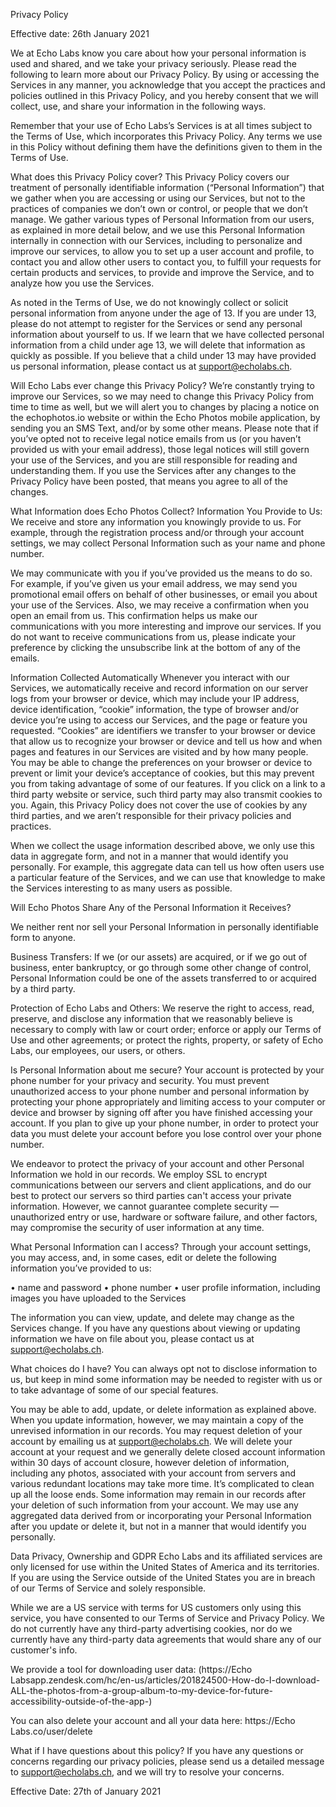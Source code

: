 Privacy Policy

Effective date: 26th January 2021

We at Echo Labs know you care about how your personal information is used and shared, and we take your privacy seriously. Please read the following to learn more about our Privacy Policy. By using or accessing the Services in any manner, you acknowledge that you accept the practices and policies outlined in this Privacy Policy, and you hereby consent that we will collect, use, and share your information in the following ways.

Remember that your use of Echo Labs’s Services is at all times subject to the Terms of Use, which incorporates this Privacy Policy. Any terms we use in this Policy without defining them have the definitions given to them in the Terms of Use.

What does this Privacy Policy cover?
This Privacy Policy covers our treatment of personally identifiable information (“Personal Information”) that we gather when you are accessing or using our Services, but not to the practices of companies we don’t own or control, or people that we don’t manage. We gather various types of Personal Information from our users, as explained in more detail below, and we use this Personal Information internally in connection with our Services, including to personalize and improve our services, to allow you to set up a user account and profile, to contact you and allow other users to contact you, to fulfill your requests for certain products and services, to provide and improve the Service, and to analyze how you use the Services.
<!-- In certain cases, we may also share some Personal Information with third parties, but only as described below. -->

As noted in the Terms of Use, we do not knowingly collect or solicit personal information from anyone under the age of 13. If you are under 13, please do not attempt to register for the Services or send any personal information about yourself to us. If we learn that we have collected personal information from a child under age 13, we will delete that information as quickly as possible. If you believe that a child under 13 may have provided us personal information, please contact us at support@echolabs.ch.

Will Echo Labs ever change this Privacy Policy?
We’re constantly trying to improve our Services, so we may need to change this Privacy Policy from time to time as well, but we will alert you to changes by placing a notice on the echophotos.io website or within the Echo Photos mobile application, by sending you an SMS Text, and/or by some other means. Please note that if you’ve opted not to receive legal notice emails from us (or you haven’t provided us with your email address), those legal notices will still govern your use of the Services, and you are still responsible for reading and understanding them. If you use the Services after any changes to the Privacy Policy have been posted, that means you agree to all of the changes.

What Information does Echo Photos Collect?
Information You Provide to Us:
We receive and store any information you knowingly provide to us. For example, through the registration process and/or through your account settings, we may collect Personal Information such as your name and phone number.

We may communicate with you if you’ve provided us the means to do so. For example, if you’ve given us your email address, we may send you promotional email offers on behalf of other businesses, or email you about your use of the Services. Also, we may receive a confirmation when you open an email from us. This confirmation helps us make our communications with you more interesting and improve our services. If you do not want to receive communications from us, please indicate your preference by clicking the unsubscribe link at the bottom of any of the emails.

Information Collected Automatically
Whenever you interact with our Services, we automatically receive and record information on our server logs from your browser or device, which may include your IP address, device identification, “cookie” information, the type of browser and/or device you’re using to access our Services, and the page or feature you requested. “Cookies” are identifiers we transfer to your browser or device that allow us to recognize your browser or device and tell us how and when pages and features in our Services are visited and by how many people. You may be able to change the preferences on your browser or device to prevent or limit your device’s acceptance of cookies, but this may prevent you from taking advantage of some of our features. If you click on a link to a third party website or service, such third party may also transmit cookies to you. Again, this Privacy Policy does not cover the use of cookies by any third parties, and we aren’t responsible for their privacy policies and practices.

When we collect the usage information described above, we only use this data in aggregate form, and not in a manner that would identify you personally. For example, this aggregate data can tell us how often users use a particular feature of the Services, and we can use that knowledge to make the Services interesting to as many users as possible.

Will Echo Photos Share Any of the Personal Information it Receives?

We neither rent nor sell your Personal Information in personally identifiable form to anyone. 
<!-- However, we may share your Personal Information with third parties as described in this section: -->

<!-- Aggregated Personal Information that’s no longer personally identifiable. We may anonymize your Personal Information so that you are not individually identified, and provide that information to our partners. We may also provide aggregate usage information to our partners, who may use such information to understand how often and in what ways people use our Services, so that they, too, can provide you with an optimal online experience. However, we never disclose aggregate information to a partner in a manner that would identify you personally, as an individual. -->

<!-- Affiliated Businesses: In certain situations, businesses or third party websites we’re affiliated with may sell or provide products or services to you through or in connection with the Services (either alone or jointly with us). You can recognize when an affiliated business is associated with such a transaction or service, and we will share your Personal Information with that affiliated business only to the extent that it is related to such transaction or service. One such service may include the ability for you to automatically transmit Third Party Account Information to your Services profile or to automatically transmit information in your Services profile to your third party account; for example, by logging into our Services using your Facebook credentials, you provide to us your basic information from Facebook. We have no control over the policies and practices of third party websites or businesses as to privacy or anything else, so if you choose to take part in any transaction or service relating to an affiliated website or business, please review all such business’ or websites’ policies. -->

<!-- Agents: We employ other companies and people to perform tasks on our behalf and need to share your information with them to provide products or services to you; for example, we may use a payment processing service to receive and process your credit card transactions for us. Unless we tell you differently, our agents do not have any right to use the Personal Information we share with them beyond what is necessary to assist us[, unless otherwise described in this Privacy Policy. -->

<!-- User Profiles and Submissions: Certain user profile information, including your name, location, and any video or image content that such user has uploaded to the Services, may be displayed to other users to facilitate user interaction within the Services or address your request for our services. Your account privacy settings may allow you to limit the other users who can see the Personal Information in your user profile and/or what information in your user profile is visible to others. Please remember that any content you upload to your public user profile, along with any Personal Information or content that you voluntarily disclose online in a manner other users can view (on discussion boards, in messages and chat areas, etc.) becomes publicly available, and can be collected and used by others. Your user name may also be displayed to other users if and when you send messages or comments or upload images or videos through the Services and other users can contact you through messages and comments. Additionally, if you sign into the Services through a third party social networking site or service, your list of “friends” from that site or service may be automatically imported to the Services, and such “friends,” if they are also registered users of the Services, may be able to access certain non-public information you have entered in your Services user profile. Again, we do not control the policies and practices of any other third party site or service. -->

Business Transfers: If we (or our assets) are acquired, or if we go out of business, enter bankruptcy, or go through some other change of control, Personal Information could be one of the assets transferred to or acquired by a third party.

Protection of Echo Labs and Others: We reserve the right to access, read, preserve, and disclose any information that we reasonably believe is necessary to comply with law or court order; enforce or apply our Terms of Use and other agreements; or protect the rights, property, or safety of Echo Labs, our employees, our users, or others.

Is Personal Information about me secure?
Your account is protected by your phone number for your privacy and security. You must prevent unauthorized access to your phone number and personal information by protecting your phone appropriately and limiting access to your computer or device and browser by signing off after you have finished accessing your account. If you plan to give up your phone number, in order to protect your data you must delete your account before you lose control over your phone number.
<!-- Your account is protected by a password for your privacy and security. If you access your account via a third party site or service, you may have additional or different sign-on protections via that third party site or service. You must prevent unauthorized access to your account and Personal Information by selecting and protecting your password and/or other sign-on mechanism appropriately and limiting access to your computer or device and browser by signing off after you have finished accessing your account. -->

We endeavor to protect the privacy of your account and other Personal Information we hold in our records. We employ SSL to encrypt communications between our servers and client applications, and do our best to protect our servers so third parties can't access your private information. However, we cannot guarantee complete security — unauthorized entry or use, hardware or software failure, and other factors, may compromise the security of user information at any time.

What Personal Information can I access?
Through your account settings, you may access, and, in some cases, edit or delete the following information you’ve provided to us:

• name and password
• phone number
• user profile information, including images you have uploaded to the Services

The information you can view, update, and delete may change as the Services change. If you have any questions about viewing or updating information we have on file about you, please contact us at support@echolabs.ch.

<!-- Under California Civil Code Sections 1798.83-1798.84, California residents are entitled to ask us for a notice identifying the categories of Personal Information which we share with our affiliates and/or third parties for marketing purposes, and providing contact information for such affiliates and/or third parties. If you are a California resident and would like a copy of this notice, please submit a written request to: support@echolabs.ch. -->

What choices do I have?
You can always opt not to disclose information to us, but keep in mind some information may be needed to register with us or to take advantage of some of our special features.

You may be able to add, update, or delete information as explained above. When you update information, however, we may maintain a copy of the unrevised information in our records. You may request deletion of your account by emailing us at support@echolabs.ch. We will delete your account at your request and we generally delete closed account information within 30 days of account closure, however deletion of information, including any photos, associated with your account from servers and various redundant locations may take more time. It’s complicated to clean up all the loose ends. Some information may remain in our records after your deletion of such information from your account. We may use any aggregated data derived from or incorporating your Personal Information after you update or delete it, but not in a manner that would identify you personally.

Data Privacy, Ownership and GDPR
Echo Labs and its affiliated services are only licensed for use within the United States of America and its territories. If you are using the Service outside of the United States you are in breach of our Terms of Service and solely responsible.

While we are a US service with terms for US customers only using this service, you have consented to our Terms of Service and Privacy Policy. We do not currently have any third-party advertising cookies, nor do we currently have any third-party data agreements that would share any of our customer's info.

We provide a tool for downloading user data: (https://Echo Labsapp.zendesk.com/hc/en-us/articles/201824500-How-do-I-download-ALL-the-photos-from-a-group-album-to-my-device-for-future-accessibility-outside-of-the-app-)

You can also delete your account and all your data here: https://Echo Labs.co/user/delete

What if I have questions about this policy?
If you have any questions or concerns regarding our privacy policies, please send us a detailed message to support@echolabs.ch, and we will try to resolve your concerns.

Effective Date: 27th of January 2021